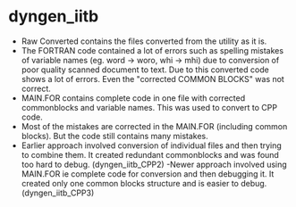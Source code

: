 # dyngen_iitb
- Raw Converted contains the files converted from the utility as it is.
- The FORTRAN code contained a lot of errors such as spelling mistakes of variable names (eg. word -> woro, whi -> mhi) due to conversion of poor quality scanned document to text. Due to this converted code shows a lot of errors. Even the "corrected COMMON BLOCKS" was not correct.
- MAIN.FOR contains complete code in one file with corrected commonblocks and variable names. This was used to convert to CPP code.
- Most of the mistakes are corrected in the MAIN.FOR (including common blocks). But the code still contains many mistakes.
- Earlier approach involved conversion of individual files and then trying to combine them. It created redundant commonblocks and was found too hard to debug. (dyngen_iitb_CPP2)
-Newer approach involved using MAIN.FOR ie complete code for conversion and then debugging it. It created only one common blocks structure and is easier to debug. (dyngen_iitb_CPP3)
